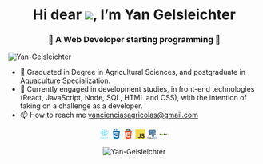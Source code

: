 <h1 align="center">Hi dear <img src="https://raw.githubusercontent.com/kaueMarques/kaueMarques/master/hi.gif" width="30px">, I’m Yan Gelsleichter</h1>
<h3 align="center">👋 A Web Developer starting programming 👋</h3> 
<p align="left"> <img src="https://komarev.com/ghpvc/?username=Yan-Gelsleichter" alt="Yan-Gelsleichter" /> </p>


- 👀 Graduated in Degree in Agricultural Sciences, and postgraduate in Aquaculture Specialization.
- 🌱 Currently engaged in development studies, in front-end technologies (React, JavaScript, Node, SQL, HTML and CSS), with the intention of taking on a challenge as a developer.
- 📫 How to reach me yancienciasagricolas@gmail.com

<p align="center">
<img src="https://raw.githubusercontent.com/devicons/devicon/master/icons/react/react-original-wordmark.svg" alt="react" width="20" height="20"/>
<img src="https://raw.githubusercontent.com/devicons/devicon/master/icons/css3/css3-plain-wordmark.svg" alt="css3"  width="20" height="20"/>
<img src="https://raw.githubusercontent.com/devicons/devicon/master/icons/html5/html5-original-wordmark.svg" alt="html5"  width="20" height="20"/>
<img src="https://raw.githubusercontent.com/devicons/devicon/master/icons/javascript/javascript-original.svg" alt="javascript" width="20" height="20"/>
<img src="https://raw.githubusercontent.com/devicons/devicon/master/icons/postgresql/postgresql-original-wordmark.svg" alt="postgresql" width="20" height="20"/>
<img src="https://raw.githubusercontent.com/devicons/devicon/master/icons/nodejs/nodejs-original-wordmark.svg" alt="nodejs" width="20" height="20"/></p><p align="center"> 
</p>

<p align="center">
<img src="https://github-readme-stats.vercel.app/api?username=Yan-Gelsleichter&show_icons=true" alt="Yan-Gelsleichter"/>
</p>
<!---
Yan-Gelsleichter/Yan-Gelsleichter is a ✨ special ✨ repository because its `README.md` (this file) appears on your GitHub profile.
You can click the Preview link to take a look at your changes.
--->
